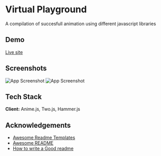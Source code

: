 
# Virtual Playground

A compilation of succesfull animation using different javascript libraries


## Demo

[Live site](https://beamish-puppy-8651de.netlify.app/)

## Screenshots

![App Screenshot](https://i.imgur.com/5JFsTrN.png)
![App Screenshot](https://i.imgur.com/5zMk3eh.png)


## Tech Stack

**Client:** Anime.js, Two.js, Hammer.js


## Acknowledgements

 - [Awesome Readme Templates](https://awesomeopensource.com/project/elangosundar/awesome-README-templates)
 - [Awesome README](https://github.com/matiassingers/awesome-readme)
 - [How to write a Good readme](https://bulldogjob.com/news/449-how-to-write-a-good-readme-for-your-github-project)

